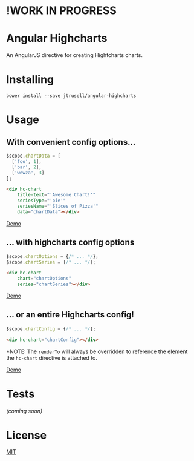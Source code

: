 # !WORK IN PROGRESS

# Angular Highcharts

An AngularJS directive for creating Hightcharts charts.

# Installing

```
bower install --save jtrusell/angular-highcharts
```

# Usage

## With convenient config options...

```javascript
$scope.chartData = [
  ['foo', 1],
  ['bar', 2],
  ['wowza', 3]
];
```

```html
<div hc-chart
    title-text="'Awesome Chart!'"
    seriesType="'pie'"
    seriesName="'Slices of Pizza'"
    data="chartData"></div>
```

[Demo](#)

## ... with highcharts config options

```javascript
$scope.chartOptions = {/* ... */};
$scope.chartSeries = [/* ... */];
```

```html
<div hc-chart
    chart="chartOptions"
    series="chartSeries"></div>
```

[Demo](#)

## ... or an entire Highcharts config!

```javascript
$scope.chartConfig = {/* ... */};
```

```html
<div hc-chart="chartConfig"></div>
```

*NOTE: The `renderTo` will always be overridden to reference the element the
`hc-chart` directive is attached to.

[Demo](#)

# Tests

_(coming soon)_

# License

[MIT](https://raw.github.com/jtrussell/angular-highcharts/master/LICENSE-MIT)
